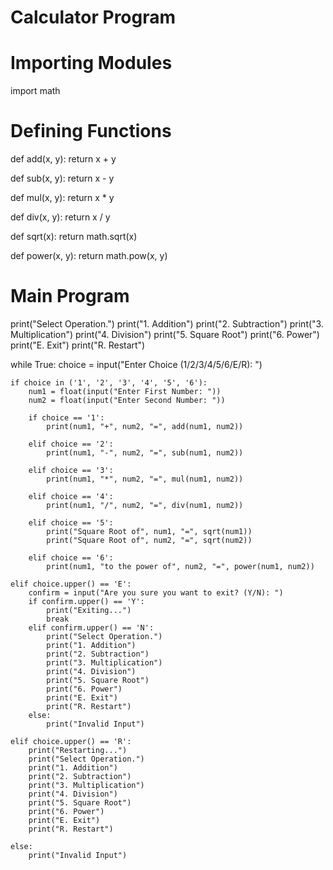 # Calculator Program



# Importing Modules
import math

 
# Defining Functions
def add(x, y):
    return x + y
 
def sub(x, y):
    return x - y
 
def mul(x, y):
    return  x * y
 
def div(x, y):
    return x / y
 
def sqrt(x):
    return math.sqrt(x)
 
def power(x, y):
    return math.pow(x, y)
 
 
# Main Program
print("Select Operation.")
print("1. Addition")
print("2. Subtraction")
print("3. Multiplication")
print("4. Division")
print("5. Square Root")
print("6. Power")
print("E. Exit")
print("R. Restart")
 
while True:
    choice = input("Enter Choice (1/2/3/4/5/6/E/R): ")
 
    if choice in ('1', '2', '3', '4', '5', '6'):
        num1 = float(input("Enter First Number: "))
        num2 = float(input("Enter Second Number: "))
 
        if choice == '1':
            print(num1, "+", num2, "=", add(num1, num2))
 
        elif choice == '2':
            print(num1, "-", num2, "=", sub(num1, num2))
 
        elif choice == '3':
            print(num1, "*", num2, "=", mul(num1, num2))
 
        elif choice == '4':
            print(num1, "/", num2, "=", div(num1, num2))
 
        elif choice == '5':
            print("Square Root of", num1, "=", sqrt(num1))
            print("Square Root of", num2, "=", sqrt(num2))
 
        elif choice == '6':
            print(num1, "to the power of", num2, "=", power(num1, num2))
 
    elif choice.upper() == 'E':
        confirm = input("Are you sure you want to exit? (Y/N): ")
        if confirm.upper() == 'Y':
            print("Exiting...")
            break
        elif confirm.upper() == 'N':
            print("Select Operation.")
            print("1. Addition")
            print("2. Subtraction")
            print("3. Multiplication")
            print("4. Division")
            print("5. Square Root")
            print("6. Power")
            print("E. Exit")
            print("R. Restart")
        else:
            print("Invalid Input")
 
    elif choice.upper() == 'R':
        print("Restarting...")
        print("Select Operation.")
        print("1. Addition")
        print("2. Subtraction")
        print("3. Multiplication")
        print("4. Division")
        print("5. Square Root")
        print("6. Power")
        print("E. Exit")
        print("R. Restart")
 
    else:
        print("Invalid Input")        
